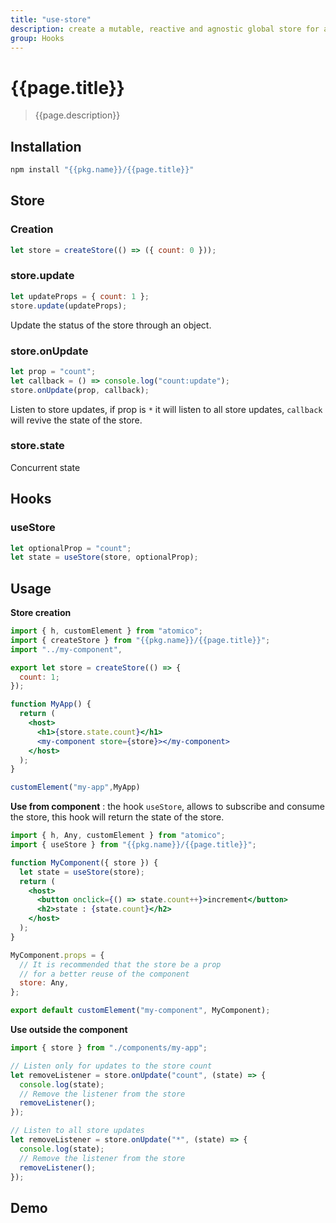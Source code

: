 ```yaml
---
title: "use-store"
description: create a mutable, reactive and agnostic global store for application development
group: Hooks
---
```


# {{page.title}}

> {{page.description}}

## Installation

```bash
npm install "{{pkg.name}}/{{page.title}}"
```

## Store

### Creation

```js
let store = createStore(() => ({ count: 0 }));
```

### store.update

```js
let updateProps = { count: 1 };
store.update(updateProps);
```

Update the status of the store through an object.

### store.onUpdate

```js
let prop = "count";
let callback = () => console.log("count:update");
store.onUpdate(prop, callback);
```

Listen to store updates, if prop is `*` it will listen to all store updates, `callback` will revive the state of the store.

### store.state

Concurrent state

## Hooks

### useStore

```js
let optionalProp = "count";
let state = useStore(store, optionalProp);
```

## Usage

**Store creation**

```jsx
import { h, customElement } from "atomico";
import { createStore } from "{{pkg.name}}/{{page.title}}";
import "../my-component",

export let store = createStore(() => {
  count: 1;
});

function MyApp() {
  return (
    <host>
      <h1>{store.state.count}</h1>
      <my-component store={store}></my-component>
    </host>
  );
}

customElement("my-app",MyApp)
```

**Use from component** : the hook `useStore`, allows to subscribe and consume the store, this hook will return the state of the store.

```jsx
import { h, Any, customElement } from "atomico";
import { useStore } from "{{pkg.name}}/{{page.title}}";

function MyComponent({ store }) {
  let state = useStore(store);
  return (
    <host>
      <button onclick={() => state.count++}>increment</button>
      <h2>state : {state.count}</h2>
    </host>
  );
}

MyComponent.props = {
  // It is recommended that the store be a prop
  // for a better reuse of the component
  store: Any,
};

export default customElement("my-component", MyComponent);
```

**Use outside the component**

```js
import { store } from "./components/my-app";

// Listen only for updates to the store count
let removeListener = store.onUpdate("count", (state) => {
  console.log(state);
  // Remove the listener from the store
  removeListener();
});

// Listen to all store updates
let removeListener = store.onUpdate("*", (state) => {
  console.log(state);
  // Remove the listener from the store
  removeListener();
});
```

## Demo

<a-showcase src="./use-store.showcase.js" origin="{{pkg.editable}}/{{page.dir}}/use-store.showcase.js"></a-showcase>

<script type="module" src="../../components/a-showcase/a-showcase.js"></script>
